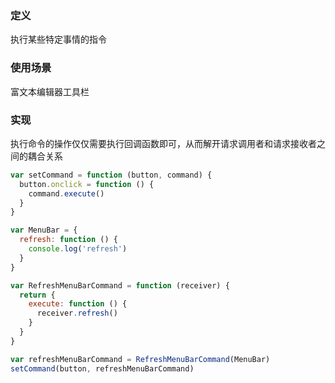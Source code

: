 ### 定义

执行某些特定事情的指令

### 使用场景

富文本编辑器工具栏

### 实现

执行命令的操作仅仅需要执行回调函数即可，从而解开请求调用者和请求接收者之间的耦合关系

```javascript
var setCommand = function (button, command) {
  button.onclick = function () {
    command.execute() 
  }
}

var MenuBar = {
  refresh: function () {
    console.log('refresh')
  }
}

var RefreshMenuBarCommand = function (receiver) {
  return {
    execute: function () {
      receiver.refresh() 
    } 
  }
}

var refreshMenuBarCommand = RefreshMenuBarCommand(MenuBar)
setCommand(button, refreshMenuBarCommand)
```


